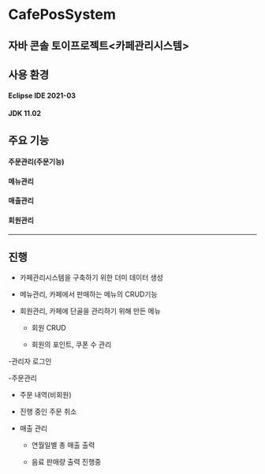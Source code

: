 # CafePosSystem

## 자바 콘솔 토이프로젝트<카페관리시스템>

## 사용 환경

#### Eclipse IDE 2021-03

#### JDK 11.02

## 주요 기능

#### 주문관리(주문기능)

#### 메뉴관리

#### 매출관리

#### 회원관리

---

## 진행

- 카페관리시스템을 구축하기 위한 더미 데이터 생성

- 메뉴관리, 카페에서 판매하는 메뉴의 CRUD기능

- 회원관리, 카페에 단골을 관리하기 위해 만든 메뉴

  - 회원 CRUD

  - 회원의 포인트, 쿠폰 수 관리

-관리자 로그인

-주문관리

  - 주문 내역(비회원)

  - 진행 중인 주문 취소

- 매출 관리

  - 연월일별 총 매출 출력

  - 음료 판매량 출력 진행중
